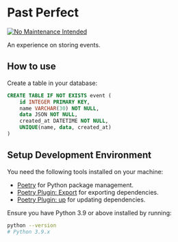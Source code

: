 # Past Perfect

[![No Maintenance Intended](http://unmaintained.tech/badge.svg)](http://unmaintained.tech/)

An experience on storing events.

## How to use

Create a table in your database:
```sql
CREATE TABLE IF NOT EXISTS event (
    id INTEGER PRIMARY KEY,
    name VARCHAR(30) NOT NULL,
    data JSON NOT NULL,
    created_at DATETIME NOT NULL,
    UNIQUE(name, data, created_at)
)
```

## Setup Development Environment

You need the following tools installed on your machine:

- [Poetry](https://python-poetry.org) for Python package management.
- [Poetry Plugin: Export](https://github.com/python-poetry/poetry-plugin-export)
  for exporting dependencies.
- [Poetry Plugin: up](https://github.com/MousaZeidBaker/poetry-plugin-up)
  for updating dependencies.

Ensure you have Python 3.9 or above installed by running:

```bash
python --version
# Python 3.9.x
```
